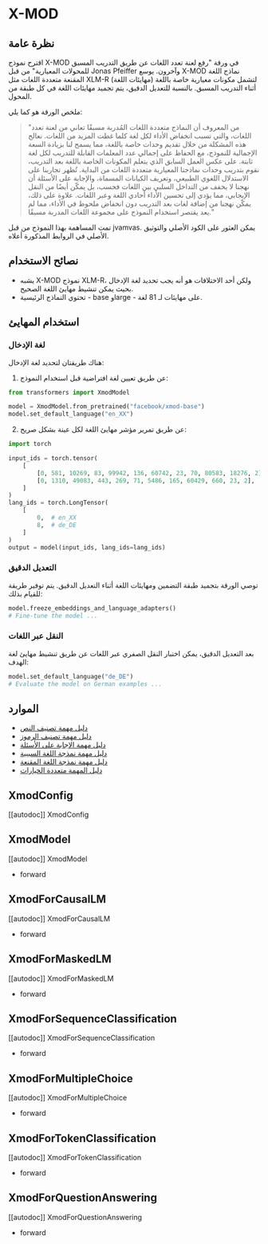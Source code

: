 # X-MOD

## نظرة عامة
اقترح نموذج X-MOD في ورقة "رفع لعنة تعدد اللغات عن طريق التدريب المسبق للمحولات المعيارية" من قبل Jonas Pfeiffer وآخرون. يوسع X-MOD نماذج اللغة المقنعة متعددة اللغات مثل XLM-R لتشمل مكونات معيارية خاصة باللغة (مهايئات اللغة) أثناء التدريب المسبق. بالنسبة للتعديل الدقيق، يتم تجميد مهايئات اللغة في كل طبقة من المحول.

ملخص الورقة هو كما يلي:

> "من المعروف أن النماذج متعددة اللغات المُدربة مسبقًا تعاني من لعنة تعدد اللغات، والتي تسبب انخفاض الأداء لكل لغة كلما غطت المزيد من اللغات. نعالج هذه المشكلة من خلال تقديم وحدات خاصة باللغة، مما يسمح لنا بزيادة السعة الإجمالية للنموذج، مع الحفاظ على إجمالي عدد المعلمات القابلة للتدريب لكل لغة ثابتة. على عكس العمل السابق الذي يتعلم المكونات الخاصة باللغة بعد التدريب، نقوم بتدريب وحدات نماذجنا المعيارية متعددة اللغات من البداية. تُظهر تجاربنا على الاستدلال اللغوي الطبيعي، وتعريف الكيانات المسماة، والإجابة على الأسئلة أن نهجنا لا يخفف من التداخل السلبي بين اللغات فحسب، بل يمكّن أيضًا من النقل الإيجابي، مما يؤدي إلى تحسين الأداء أحادي اللغة وعبر اللغات. علاوة على ذلك، يمكّن نهجنا من إضافة لغات بعد التدريب دون انخفاض ملحوظ في الأداء، مما لم يعد يقتصر استخدام النموذج على مجموعة اللغات المدربة مسبقًا."

تمت المساهمة بهذا النموذج من قبل jvamvas. يمكن العثور على الكود الأصلي والتوثيق الأصلي في الروابط المذكورة أعلاه.

## نصائح الاستخدام

- يشبه X-MOD نموذج XLM-R، ولكن أحد الاختلافات هو أنه يجب تحديد لغة الإدخال بحيث يمكن تنشيط مهايئ اللغة الصحيح.
- تحتوي النماذج الرئيسية - base وlarge - على مهايئات لـ 81 لغة.

## استخدام المهايئ

### لغة الإدخال

هناك طريقتان لتحديد لغة الإدخال:

1. عن طريق تعيين لغة افتراضية قبل استخدام النموذج:

```python
from transformers import XmodModel

model = XmodModel.from_pretrained("facebook/xmod-base")
model.set_default_language("en_XX")
```

2. عن طريق تمرير مؤشر مهايئ اللغة لكل عينة بشكل صريح:

```python
import torch

input_ids = torch.tensor(
    [
        [0, 581, 10269, 83, 99942, 136, 60742, 23, 70, 80583, 18276, 2],
        [0, 1310, 49083, 443, 269, 71, 5486, 165, 60429, 660, 23, 2],
    ]
)
lang_ids = torch.LongTensor(
    [
        0,  # en_XX
        8,  # de_DE
    ]
)
output = model(input_ids, lang_ids=lang_ids)
```

### التعديل الدقيق

توصي الورقة بتجميد طبقة التضمين ومهايئات اللغة أثناء التعديل الدقيق. يتم توفير طريقة للقيام بذلك:

```python
model.freeze_embeddings_and_language_adapters()
# Fine-tune the model ...
```

### النقل عبر اللغات

بعد التعديل الدقيق، يمكن اختبار النقل الصفري عبر اللغات عن طريق تنشيط مهايئ لغة الهدف:

```python
model.set_default_language("de_DE")
# Evaluate the model on German examples ...
```

## الموارد

- [دليل مهمة تصنيف النص](../tasks/sequence_classification)
- [دليل مهمة تصنيف الرموز](../tasks/token_classification)
- [دليل مهمة الإجابة على الأسئلة](../tasks/question_answering)
- [دليل مهمة نمذجة اللغة السببية](../tasks/language_modeling)
- [دليل مهمة نمذجة اللغة المقنعة](../tasks/masked_language_modeling)
- [دليل المهمة متعددة الخيارات](../tasks/multiple_choice)

## XmodConfig

[[autodoc]] XmodConfig

## XmodModel

[[autodoc]] XmodModel

- forward

## XmodForCausalLM

[[autodoc]] XmodForCausalLM

- forward

## XmodForMaskedLM

[[autodoc]] XmodForMaskedLM

- forward

## XmodForSequenceClassification

[[autodoc]] XmodForSequenceClassification

- forward

## XmodForMultipleChoice

[[autodoc]] XmodForMultipleChoice

- forward

## XmodForTokenClassification

[[autodoc]] XmodForTokenClassification

- forward

## XmodForQuestionAnswering

[[autodoc]] XmodForQuestionAnswering

- forward